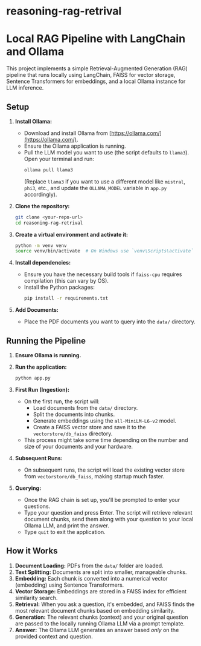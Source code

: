 # reasoning-rag-retrival
# Local RAG Pipeline with LangChain and Ollama

This project implements a simple Retrieval-Augmented Generation (RAG) pipeline that runs locally using LangChain, FAISS for vector storage, Sentence Transformers for embeddings, and a local Ollama instance for LLM inference.

## Setup

1.  **Install Ollama:**
    *   Download and install Ollama from [https://ollama.com/](https://ollama.com/).
    *   Ensure the Ollama application is running.
    *   Pull the LLM model you want to use (the script defaults to `llama3`). Open your terminal and run:
        ```bash
        ollama pull llama3
        ```
        (Replace `llama3` if you want to use a different model like `mistral`, `phi3`, etc., and update the `OLLAMA_MODEL` variable in `app.py` accordingly).

2.  **Clone the repository:**
    ```bash
    git clone <your-repo-url>
    cd reasoning-rag-retrival
    ```

3.  **Create a virtual environment and activate it:**
    ```bash
    python -m venv venv
    source venv/bin/activate  # On Windows use `venv\Scripts\activate`
    ```

4.  **Install dependencies:**
    *   Ensure you have the necessary build tools if `faiss-cpu` requires compilation (this can vary by OS).
    *   Install the Python packages:
        ```bash
        pip install -r requirements.txt
        ```

5.  **Add Documents:**
    *   Place the PDF documents you want to query into the `data/` directory.

## Running the Pipeline

1.  **Ensure Ollama is running.**

2.  **Run the application:**
    ```bash
    python app.py
    ```

3.  **First Run (Ingestion):**
    *   On the first run, the script will:
        *   Load documents from the `data/` directory.
        *   Split the documents into chunks.
        *   Generate embeddings using the `all-MiniLM-L6-v2` model.
        *   Create a FAISS vector store and save it to the `vectorstore/db_faiss` directory.
    *   This process might take some time depending on the number and size of your documents and your hardware.

4.  **Subsequent Runs:**
    *   On subsequent runs, the script will load the existing vector store from `vectorstore/db_faiss`, making startup much faster.

5.  **Querying:**
    *   Once the RAG chain is set up, you'll be prompted to enter your questions.
    *   Type your question and press Enter. The script will retrieve relevant document chunks, send them along with your question to your local Ollama LLM, and print the answer.
    *   Type `quit` to exit the application.

## How it Works

1.  **Document Loading:** PDFs from the `data/` folder are loaded.
2.  **Text Splitting:** Documents are split into smaller, manageable chunks.
3.  **Embedding:** Each chunk is converted into a numerical vector (embedding) using Sentence Transformers.
4.  **Vector Storage:** Embeddings are stored in a FAISS index for efficient similarity search.
5.  **Retrieval:** When you ask a question, it's embedded, and FAISS finds the most relevant document chunks based on embedding similarity.
6.  **Generation:** The relevant chunks (context) and your original question are passed to the locally running Ollama LLM via a prompt template.
7.  **Answer:** The Ollama LLM generates an answer based *only* on the provided context and question.